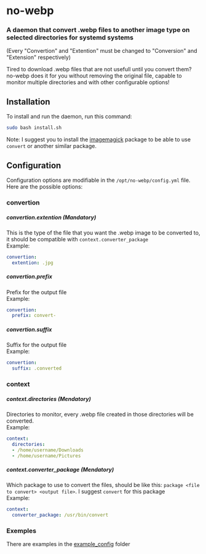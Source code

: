# no-webp
### A daemon that convert .webp files to another image type on selected directories for systemd systems

(Every "Convertion" and "Extention" must be changed to "Conversion" and "Extension" respectively)

Tired to download .webp files that are not usefull until you convert them? no-webp does it for you without removing the original file, capable to monitor multiple directories and with other configurable options!

## Installation
To install and run the daemon, run this command:
```bash
sudo bash install.sh
```
Note: I suggest you to install the <a href="https://imagemagick.org/index.php">imagemagick</a> package to be able to use `convert` or another similar package.

## Configuration
Configuration options are modifiable in the `/opt/no-webp/config.yml` file.
<br />
Here are the possible options:

### convertion

##### convertion.extention (Mandatory)

This is the type of the file that you want the .webp image to be converted to, it should be compatible with `context.converter_package`
<br />
Example:
```yaml
convertion:
  extention: .jpg
```
##### convertion.prefix

Prefix for the output file
<br />
Example:
```yaml
convertion:
  prefix: convert-
```
##### convertion.suffix

Suffix for the output file
<br />
Example:
```yaml
convertion:
  suffix: .converted
```

### context

##### context.directories (Mendatory)

Directories to monitor, every .webp file created in those directories will be converted.
<br />
Example:
```yaml
context:
  directories:
  - /home/username/Downloads
  - /home/username/Pictures
```


##### context.converter_package (Mendatory)

Which package to use to convert the files, should be like this: `package <file to convert> <output file>`. I suggest `convert` for this package
<br />
Example:
```yaml
context:
  converter_package: /usr/bin/convert
```

### Exemples

There are examples in the [example_config](example_config) folder
